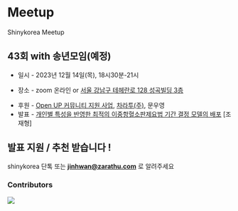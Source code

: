 # Meetup
Shinykorea Meetup 

## 43회 with 송년모임(예정)
* 일시 - 2023년 12월 14일(목), 18시30분-21시

* 장소 - zoom 온라인 or [서울 강남구 테헤란로 128 성곡빌딩 3층](http://kko.to/_m187jEDYY)

- 후원 - [Open UP 커뮤니티 지원 사업](https://www.oss.kr/community_support_cm/show/2de472f0-6a84-4d5c-90f1-142231938d17?page=2), [차라투(주)](https://www.zarathu.com/), 문우영
- 발표 - [개인별 특성을 반영한 최적의 이중항혈소판제요법 기간 결정 모델의 배포](https://github.com/dr-you-group/EVEREST-HTE) [조재형]

## 발표 지원 / 추천 받습니다 !

shinykorea 단톡 또는 **jinhwan@zarathu.com** 로 알려주세요

### Contributors

<a href="https://github.com/shinykorea/Meetup/graphs/contributors">
  <img src="https://contrib.rocks/image?repo=shinykorea/Meetup" />
</a>
